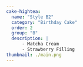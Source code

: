 ```yaml
---
cake-hightea:
  name: "Style B2"
  category: "Birthday Cake"
  order: 2
  group: "B"
  description: |
      - Matcha Cream
      - Strawberry Filling
thumbnail: ./main.png
---
```

